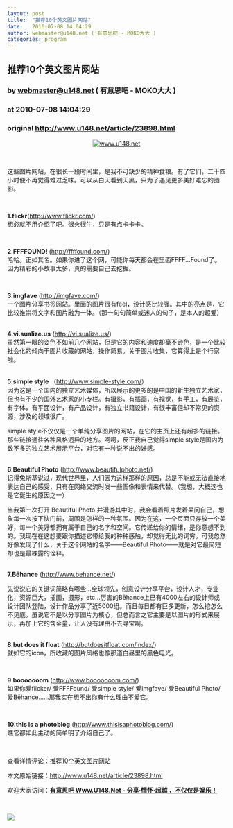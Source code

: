 ```yaml
---
layout: post
title:  "推荐10个英文图片网站"
date:   2010-07-08 14:04:29
author: webmaster@u148.net ( 有意思吧 - MOKO大大 )
categories: program
---
```


## 推荐10个英文图片网站
### by webmaster@u148.net ( 有意思吧 - MOKO大大 )
### at 2010-07-08 14:04:29
### original <http://www.u148.net/article/23898.html>

<p style="text-align:center"><a href="http://www.u148.net/"><img alt="www.u148.net" src="http://file1.u148.net/images/2010/7/1278300238406.jpg"></a></p><p> </p><p>这些图片网站，在很长一段时间里，是我不可缺少的精神食粮。有了它们，二十四小时便不再觉得难过乏味。可以从白天看到天黑，只为了遇见更多美好难忘的图影。</p><p> </p><p><strong>1.flickr</strong>(<a href="http://www.flickr.com/">http://www.flickr.com/</a>) <br>想必就不用介绍了吧。很火很牛，只是有点卡卡卡。</p><p> </p><p><strong>2.FFFFOUND! </strong>(<a href="http://ffffound.com/">http://ffffound.com/</a>)<br>哈哈。正如其名。如果你进了这个网，可能你每天都会在里面FFFF...Found了。因为精彩的小故事太多，真的需要自己去挖掘。</p><p> </p><p><strong>3.imgfave</strong> (<a href="http://imgfave.com/">http://imgfave.com/</a>) <br>一个图片分享书签网站。里面的图片很有feel，设计感比较强。其中的亮点是，它比较推崇将文字和图片融为一体。（那一句句简单或迷人的句子，是本人的超爱）</p><p><br><strong>4.vi.sualize.us</strong> (<a href="http://vi.sualize.us/">http://vi.sualize.us/</a>) <br>虽然第一眼的姿色不如前几个网站，但是它的内容和速度却毫不逊色，是一个比较社会化的倾向于图片收藏的网站，操作简易。关于图片收集，它算得上是个行家啦。</p><p><br><strong>5.simple style </strong>（<a href="http://www.simple-style.com/">http://www.simple-style.com/</a>） <br>因为这是一个国内的独立艺术媒体，所以展示的更多的是中国的新生独立艺术家，但也有不少的国外艺术家的小专栏。有摄影，有插画，有视觉，有手工，有展览，有字体，有平面设计，有产品设计，有独立书籍设计，有很丰富但却不常见的资源，涉及的领域很广。</p><p>simple style不仅仅是一个单纯分享图片的网站，在它的主页上还有超多的链接。那些链接通往各种风格迥异的地方。呵呵，反正我自己觉得simple style是国内为数不多的独立艺术展示平台，对它有一种说不出的好感。</p><p><br><strong>6.Beautiful Photo</strong> (<a href="http://www.beautifulphoto.net/">http://www.beautifulphoto.net/</a>) <br>记得兔斯基说过，现代世界里，人们因为这样那样的原因，总是不能或无法直接地表达自己的感受，只有在网络交流时发一些图像和表情来代替。（我想，大概这也是它诞生的原因之一）</p><p>当我第一次打开 Beautiful Photo 并漫游其中时，我会看着照片发着呆问自己，想象每一次按下快门前，周围是怎样的一种氛围。因为在这，一个页面只存放一个美好，每一个美好都拥有属于自己的名字和空间。它传递给你的情绪，是你意想不到的。我现在在这想要跟你描述它带给我的种种感触，却觉得无比的词穷。可我忽然好像发现了什么，关于这个网站的名字——Beautiful Photo——就是对它最简短却也是最裸露的诠释。</p><p><br><strong>7.Bēhance</strong> (<a href="http://www.behance.net/">http://www.behance.net/</a>)</p><p>先说说它的关键词简略有哪些...全球领先，创意设计分享平台，设计人才，专业化，资源巨大，插画，摄影，etc...厉害的Bēhance上已有4000左右的设计师或设计团队登陆，设计作品分享了近5000组。而且每日都有巨多更新，怎么挖怎么不见底。虽说它不是以分享图片为核心，但总而言之它主要是以图片的形式来展示，再加上它的含金量，让人没有理由不去寻宝啊。</p><p><br><strong>8.but does it float</strong> (<a href="http://butdoesitfloat.com/index/">http://butdoesitfloat.com/index/</a>) <br>就如它的icon，所收藏的图片风格也像那道白昼里的黑色电光。</p><p> </p><p><strong>9.booooooom</strong> (<a href="http://www.booooooom.com/">http://www.booooooom.com/</a>) <br>如果你爱flicker/ 爱FFFFound/ 爱simple style/ 爱imgfave/ 爱Beautiful Photo/ 爱Bēhance......那我实在想不出你有什么理由不爱它。</p><p> </p><p><strong>10.this is a photoblog</strong> (<a href="http://www.thisisaphotoblog.com/">http://www.thisisaphotoblog.com/</a>) <br>瞧它都如此主动的简单明了介绍自己了。</p><p> </p><p>查看详情评论：<a href="http://www.u148.net/article/23898.html">推荐10个英文图片网站</a></p><p>本文原始链接：<a href="http://www.u148.net/article/23898.html">http://www.u148.net/article/23898.html</a></p><p>欢迎大家访问：<a href="http://www.u148.net"><strong>有意思吧 Www.U148.Net - 分享·情怀·超越 ，不仅仅是娱乐！</strong></a></p><p> </p><a href="http://s.click.taobao.com/a/qvVmnYhD5qI=-15599093"><img src="http://img.u148.net/activity/2010/7/inoherb.gif" border="0"></a><p> </p>